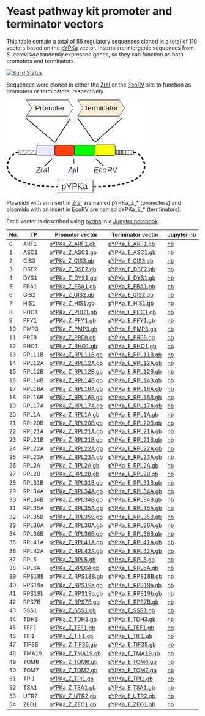 # Yeast pathway kit promoter and terminator vectors

This table contain a total of 55 regulatory sequences cloned in a total of 110 vectors based on 
the [pYPKa](files/pYPKa.gb) vector. Inserts are intergenic sequences from _S. cerevisiae_ tandemly 
expressed genes, so they can function as both promoters and terminators.

[![Build Status](https://travis-ci.org/BjornFJohansson/pYPKa_ZE.svg?branch=master)](https://travis-ci.org/BjornFJohansson/pYPKa_ZE)

Sequences were cloned  in either the [ZraI](http://rebase.neb.com/rebase/enz/ZraI.html)
or the [EcoRV](http://rebase.neb.com/rebase/enz/EcoRV.html) site to function as promoters or terminators, respectively.

![pYPKa_ZE](notebooks/figure_pYPKa_ZE.png)

Plasmids with an insert in [ZraI](http://rebase.neb.com/rebase/enz/ZraI.html) are named
pYPKa_Z_* (promoters) and plasmids with an insert in [EcoRV](http://rebase.neb.com/rebase/enz/EcoRV.html) are named
pYPKa_E_* (terminators).

Each vector is described using [pydna](https://bmcbioinformatics.biomedcentral.com/articles/10.1186/s12859-015-0544-x) 
in a [Jupyter notebook](http://nbviewer.jupyter.org).

| No. | TP | Promoter vector | Terminator vector | Jupyter nb |
|-----|----|-----------------|-------------------|------------|
|0 |ARF1 | [pYPKa_Z_ARF1.gb](notebooks/pYPKa_Z_ARF1.gb) | [pYPKa_E_ARF1.gb](notebooks/pYPKa_E_ARF1.gb) | [nb](notebooks/pYPKa_ZE_ARF1.ipynb) |
|1 |ASC1 | [pYPKa_Z_ASC1.gb](notebooks/pYPKa_Z_ASC1.gb) | [pYPKa_E_ASC1.gb](notebooks/pYPKa_E_ASC1.gb) | [nb](notebooks/pYPKa_ZE_ASC1.ipynb) |
|2 |CIS3 | [pYPKa_Z_CIS3.gb](notebooks/pYPKa_Z_CIS3.gb) | [pYPKa_E_CIS3.gb](notebooks/pYPKa_E_CIS3.gb) | [nb](notebooks/pYPKa_ZE_CIS3.ipynb) |
|3 |DSE2 | [pYPKa_Z_DSE2.gb](notebooks/pYPKa_Z_DSE2.gb) | [pYPKa_E_DSE2.gb](notebooks/pYPKa_E_DSE2.gb) | [nb](notebooks/pYPKa_ZE_DSE2.ipynb) |
|4 |DYS1 | [pYPKa_Z_DYS1.gb](notebooks/pYPKa_Z_DYS1.gb) | [pYPKa_E_DYS1.gb](notebooks/pYPKa_E_DYS1.gb) | [nb](notebooks/pYPKa_ZE_DYS1.ipynb) |
|5 |FBA1 | [pYPKa_Z_FBA1.gb](notebooks/pYPKa_Z_FBA1.gb) | [pYPKa_E_FBA1.gb](notebooks/pYPKa_E_FBA1.gb) | [nb](notebooks/pYPKa_ZE_FBA1.ipynb) |
|6 |GIS2 | [pYPKa_Z_GIS2.gb](notebooks/pYPKa_Z_GIS2.gb) | [pYPKa_E_GIS2.gb](notebooks/pYPKa_E_GIS2.gb) | [nb](notebooks/pYPKa_ZE_GIS2.ipynb) |
|7 |HIS1 | [pYPKa_Z_HIS1.gb](notebooks/pYPKa_Z_HIS1.gb) | [pYPKa_E_HIS1.gb](notebooks/pYPKa_E_HIS1.gb) | [nb](notebooks/pYPKa_ZE_HIS1.ipynb) |
|8 |PDC1 | [pYPKa_Z_PDC1.gb](notebooks/pYPKa_Z_PDC1.gb) | [pYPKa_E_PDC1.gb](notebooks/pYPKa_E_PDC1.gb) | [nb](notebooks/pYPKa_ZE_PDC1.ipynb) |
|9 |PFY1 | [pYPKa_Z_PFY1.gb](notebooks/pYPKa_Z_PFY1.gb) | [pYPKa_E_PFY1.gb](notebooks/pYPKa_E_PFY1.gb) | [nb](notebooks/pYPKa_ZE_PFY1.ipynb) |
|10 |PMP3 | [pYPKa_Z_PMP3.gb](notebooks/pYPKa_Z_PMP3.gb) | [pYPKa_E_PMP3.gb](notebooks/pYPKa_E_PMP3.gb) | [nb](notebooks/pYPKa_ZE_PMP3.ipynb) |
|11 |PRE8 | [pYPKa_Z_PRE8.gb](notebooks/pYPKa_Z_PRE8.gb) | [pYPKa_E_PRE8.gb](notebooks/pYPKa_E_PRE8.gb) | [nb](notebooks/pYPKa_ZE_PRE8.ipynb) |
|12 |RHO1 | [pYPKa_Z_RHO1.gb](notebooks/pYPKa_Z_RHO1.gb) | [pYPKa_E_RHO1.gb](notebooks/pYPKa_E_RHO1.gb) | [nb](notebooks/pYPKa_ZE_RHO1.ipynb) |
|13 |RPL11B | [pYPKa_Z_RPL11B.gb](notebooks/pYPKa_Z_RPL11B.gb) | [pYPKa_E_RPL11B.gb](notebooks/pYPKa_E_RPL11B.gb) | [nb](notebooks/pYPKa_ZE_RPL11B.ipynb) |
|14 |RPL12A | [pYPKa_Z_RPL12A.gb](notebooks/pYPKa_Z_RPL12A.gb) | [pYPKa_E_RPL12A.gb](notebooks/pYPKa_E_RPL12A.gb) | [nb](notebooks/pYPKa_ZE_RPL12A.ipynb) |
|15 |RPL12B | [pYPKa_Z_RPL12B.gb](notebooks/pYPKa_Z_RPL12B.gb) | [pYPKa_E_RPL12B.gb](notebooks/pYPKa_E_RPL12B.gb) | [nb](notebooks/pYPKa_ZE_RPL12B.ipynb) |
|16 |RPL14B | [pYPKa_Z_RPL14B.gb](notebooks/pYPKa_Z_RPL14B.gb) | [pYPKa_E_RPL14B.gb](notebooks/pYPKa_E_RPL14B.gb) | [nb](notebooks/pYPKa_ZE_RPL14B.ipynb) |
|17 |RPL16A | [pYPKa_Z_RPL16A.gb](notebooks/pYPKa_Z_RPL16A.gb) | [pYPKa_E_RPL16A.gb](notebooks/pYPKa_E_RPL16A.gb) | [nb](notebooks/pYPKa_ZE_RPL16A.ipynb) |
|18 |RPL16B | [pYPKa_Z_RPL16B.gb](notebooks/pYPKa_Z_RPL16B.gb) | [pYPKa_E_RPL16B.gb](notebooks/pYPKa_E_RPL16B.gb) | [nb](notebooks/pYPKa_ZE_RPL16B.ipynb) |
|19 |RPL17A | [pYPKa_Z_RPL17A.gb](notebooks/pYPKa_Z_RPL17A.gb) | [pYPKa_E_RPL17A.gb](notebooks/pYPKa_E_RPL17A.gb) | [nb](notebooks/pYPKa_ZE_RPL17A.ipynb) |
|20 |RPL1A | [pYPKa_Z_RPL1A.gb](notebooks/pYPKa_Z_RPL1A.gb) | [pYPKa_E_RPL1A.gb](notebooks/pYPKa_E_RPL1A.gb) | [nb](notebooks/pYPKa_ZE_RPL1A.ipynb) |
|21 |RPL20B | [pYPKa_Z_RPL20B.gb](notebooks/pYPKa_Z_RPL20B.gb) | [pYPKa_E_RPL20B.gb](notebooks/pYPKa_E_RPL20B.gb) | [nb](notebooks/pYPKa_ZE_RPL20B.ipynb) |
|22 |RPL21A | [pYPKa_Z_RPL21A.gb](notebooks/pYPKa_Z_RPL21A.gb) | [pYPKa_E_RPL21A.gb](notebooks/pYPKa_E_RPL21A.gb) | [nb](notebooks/pYPKa_ZE_RPL21A.ipynb) |
|23 |RPL21B | [pYPKa_Z_RPL21B.gb](notebooks/pYPKa_Z_RPL21B.gb) | [pYPKa_E_RPL21B.gb](notebooks/pYPKa_E_RPL21B.gb) | [nb](notebooks/pYPKa_ZE_RPL21B.ipynb) |
|24 |RPL22A | [pYPKa_Z_RPL22A.gb](notebooks/pYPKa_Z_RPL22A.gb) | [pYPKa_E_RPL22A.gb](notebooks/pYPKa_E_RPL22A.gb) | [nb](notebooks/pYPKa_ZE_RPL22A.ipynb) |
|25 |RPL23A | [pYPKa_Z_RPL23A.gb](notebooks/pYPKa_Z_RPL23A.gb) | [pYPKa_E_RPL23A.gb](notebooks/pYPKa_E_RPL23A.gb) | [nb](notebooks/pYPKa_ZE_RPL23A.ipynb) |
|26 |RPL2A | [pYPKa_Z_RPL2A.gb](notebooks/pYPKa_Z_RPL2A.gb) | [pYPKa_E_RPL2A.gb](notebooks/pYPKa_E_RPL2A.gb) | [nb](notebooks/pYPKa_ZE_RPL2A.ipynb) |
|27 |RPL2B | [pYPKa_Z_RPL2B.gb](notebooks/pYPKa_Z_RPL2B.gb) | [pYPKa_E_RPL2B.gb](notebooks/pYPKa_E_RPL2B.gb) | [nb](notebooks/pYPKa_ZE_RPL2B.ipynb) |
|28 |RPL31B | [pYPKa_Z_RPL31B.gb](notebooks/pYPKa_Z_RPL31B.gb) | [pYPKa_E_RPL31B.gb](notebooks/pYPKa_E_RPL31B.gb) | [nb](notebooks/pYPKa_ZE_RPL31B.ipynb) |
|29 |RPL34A | [pYPKa_Z_RPL34A.gb](notebooks/pYPKa_Z_RPL34A.gb) | [pYPKa_E_RPL34A.gb](notebooks/pYPKa_E_RPL34A.gb) | [nb](notebooks/pYPKa_ZE_RPL34A.ipynb) |
|30 |RPL34B | [pYPKa_Z_RPL34B.gb](notebooks/pYPKa_Z_RPL34B.gb) | [pYPKa_E_RPL34B.gb](notebooks/pYPKa_E_RPL34B.gb) | [nb](notebooks/pYPKa_ZE_RPL34B.ipynb) |
|31 |RPL35A | [pYPKa_Z_RPL35A.gb](notebooks/pYPKa_Z_RPL35A.gb) | [pYPKa_E_RPL35A.gb](notebooks/pYPKa_E_RPL35A.gb) | [nb](notebooks/pYPKa_ZE_RPL35A.ipynb) |
|32 |RPL35B | [pYPKa_Z_RPL35B.gb](notebooks/pYPKa_Z_RPL35B.gb) | [pYPKa_E_RPL35B.gb](notebooks/pYPKa_E_RPL35B.gb) | [nb](notebooks/pYPKa_ZE_RPL35B.ipynb) |
|33 |RPL36A | [pYPKa_Z_RPL36A.gb](notebooks/pYPKa_Z_RPL36A.gb) | [pYPKa_E_RPL36A.gb](notebooks/pYPKa_E_RPL36A.gb) | [nb](notebooks/pYPKa_ZE_RPL36A.ipynb) |
|34 |RPL36B | [pYPKa_Z_RPL36B.gb](notebooks/pYPKa_Z_RPL36B.gb) | [pYPKa_E_RPL36B.gb](notebooks/pYPKa_E_RPL36B.gb) | [nb](notebooks/pYPKa_ZE_RPL36B.ipynb) |
|35 |RPL41A | [pYPKa_Z_RPL41A.gb](notebooks/pYPKa_Z_RPL41A.gb) | [pYPKa_E_RPL41A.gb](notebooks/pYPKa_E_RPL41A.gb) | [nb](notebooks/pYPKa_ZE_RPL41A.ipynb) |
|36 |RPL42A | [pYPKa_Z_RPL42A.gb](notebooks/pYPKa_Z_RPL42A.gb) | [pYPKa_E_RPL42A.gb](notebooks/pYPKa_E_RPL42A.gb) | [nb](notebooks/pYPKa_ZE_RPL42A.ipynb) |
|37 |RPL5 | [pYPKa_Z_RPL5.gb](notebooks/pYPKa_Z_RPL5.gb) | [pYPKa_E_RPL5.gb](notebooks/pYPKa_E_RPL5.gb) | [nb](notebooks/pYPKa_ZE_RPL5.ipynb) |
|38 |RPL6A | [pYPKa_Z_RPL6A.gb](notebooks/pYPKa_Z_RPL6A.gb) | [pYPKa_E_RPL6A.gb](notebooks/pYPKa_E_RPL6A.gb) | [nb](notebooks/pYPKa_ZE_RPL6A.ipynb) |
|39 |RPS18B | [pYPKa_Z_RPS18B.gb](notebooks/pYPKa_Z_RPS18B.gb) | [pYPKa_E_RPS18B.gb](notebooks/pYPKa_E_RPS18B.gb) | [nb](notebooks/pYPKa_ZE_RPS18B.ipynb) |
|40 |RPS19a | [pYPKa_Z_RPS19a.gb](notebooks/pYPKa_Z_RPS19a.gb) | [pYPKa_E_RPS19a.gb](notebooks/pYPKa_E_RPS19a.gb) | [nb](notebooks/pYPKa_ZE_RPS19a.ipynb) |
|41 |RPS19b | [pYPKa_Z_RPS19b.gb](notebooks/pYPKa_Z_RPS19b.gb) | [pYPKa_E_RPS19b.gb](notebooks/pYPKa_E_RPS19b.gb) | [nb](notebooks/pYPKa_ZE_RPS19b.ipynb) |
|42 |RPS7B | [pYPKa_Z_RPS7B.gb](notebooks/pYPKa_Z_RPS7B.gb) | [pYPKa_E_RPS7B.gb](notebooks/pYPKa_E_RPS7B.gb) | [nb](notebooks/pYPKa_ZE_RPS7B.ipynb) |
|43 |SSS1 | [pYPKa_Z_SSS1.gb](notebooks/pYPKa_Z_SSS1.gb) | [pYPKa_E_SSS1.gb](notebooks/pYPKa_E_SSS1.gb) | [nb](notebooks/pYPKa_ZE_SSS1.ipynb) |
|44 |TDH3 | [pYPKa_Z_TDH3.gb](notebooks/pYPKa_Z_TDH3.gb) | [pYPKa_E_TDH3.gb](notebooks/pYPKa_E_TDH3.gb) | [nb](notebooks/pYPKa_ZE_TDH3.ipynb) |
|45 |TEF1 | [pYPKa_Z_TEF1.gb](notebooks/pYPKa_Z_TEF1.gb) | [pYPKa_E_TEF1.gb](notebooks/pYPKa_E_TEF1.gb) | [nb](notebooks/pYPKa_ZE_TEF1.ipynb) |
|46 |TIF1 | [pYPKa_Z_TIF1.gb](notebooks/pYPKa_Z_TIF1.gb) | [pYPKa_E_TIF1.gb](notebooks/pYPKa_E_TIF1.gb) | [nb](notebooks/pYPKa_ZE_TIF1.ipynb) |
|47 |TIF35 | [pYPKa_Z_TIF35.gb](notebooks/pYPKa_Z_TIF35.gb) | [pYPKa_E_TIF35.gb](notebooks/pYPKa_E_TIF35.gb) | [nb](notebooks/pYPKa_ZE_TIF35.ipynb) |
|48 |TMA19 | [pYPKa_Z_TMA19.gb](notebooks/pYPKa_Z_TMA19.gb) | [pYPKa_E_TMA19.gb](notebooks/pYPKa_E_TMA19.gb) | [nb](notebooks/pYPKa_ZE_TMA19.ipynb) |
|49 |TOM6 | [pYPKa_Z_TOM6.gb](notebooks/pYPKa_Z_TOM6.gb) | [pYPKa_E_TOM6.gb](notebooks/pYPKa_E_TOM6.gb) | [nb](notebooks/pYPKa_ZE_TOM6.ipynb) |
|50 |TOM7 | [pYPKa_Z_TOM7.gb](notebooks/pYPKa_Z_TOM7.gb) | [pYPKa_E_TOM7.gb](notebooks/pYPKa_E_TOM7.gb) | [nb](notebooks/pYPKa_ZE_TOM7.ipynb) |
|51 |TPI1 | [pYPKa_Z_TPI1.gb](notebooks/pYPKa_Z_TPI1.gb) | [pYPKa_E_TPI1.gb](notebooks/pYPKa_E_TPI1.gb) | [nb](notebooks/pYPKa_ZE_TPI1.ipynb) |
|52 |TSA1 | [pYPKa_Z_TSA1.gb](notebooks/pYPKa_Z_TSA1.gb) | [pYPKa_E_TSA1.gb](notebooks/pYPKa_E_TSA1.gb) | [nb](notebooks/pYPKa_ZE_TSA1.ipynb) |
|53 |UTR2 | [pYPKa_Z_UTR2.gb](notebooks/pYPKa_Z_UTR2.gb) | [pYPKa_E_UTR2.gb](notebooks/pYPKa_E_UTR2.gb) | [nb](notebooks/pYPKa_ZE_UTR2.ipynb) |
|54 |ZEO1 | [pYPKa_Z_ZEO1.gb](notebooks/pYPKa_Z_ZEO1.gb) | [pYPKa_E_ZEO1.gb](notebooks/pYPKa_E_ZEO1.gb) | [nb](notebooks/pYPKa_ZE_ZEO1.ipynb) |


